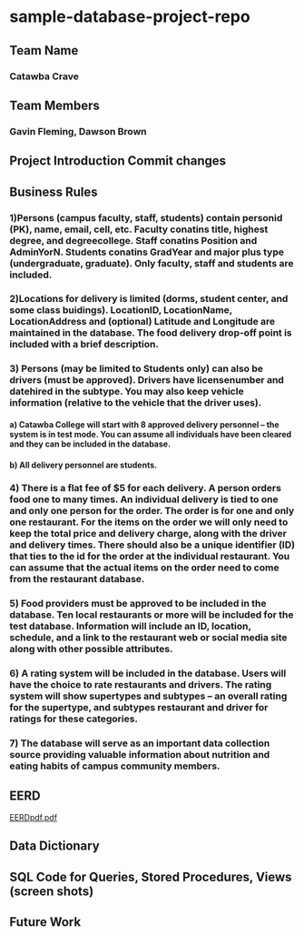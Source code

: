# sample-database-project-repo
## Team Name
### Catawba Crave
## Team Members
### Gavin Fleming, Dawson Brown
## Project Introduction Commit changes
## Business Rules
  ### 1)Persons (campus faculty, staff, students) contain personid (PK), name, email, cell, etc.  Faculty conatins title, highest degree, and degreecollege. Staff conatins Position and AdminYorN. Students conatins GradYear and major plus type (undergraduate, graduate). Only faculty, staff and students are included.
  ### 2)Locations for delivery is limited (dorms, student center, and some class buidings). LocationID, LocationName, LocationAddress and (optional) Latitude and Longitude are maintained in the database. The food delivery drop-off point is included with a brief description.
  ### 3)	Persons (may be limited to Students only) can also be drivers (must be approved). Drivers have licensenumber and datehired in the subtype. You may also keep vehicle information (relative to the vehicle that the driver uses).
  ####  a)	Catawba College will start with 8 approved delivery personnel – the system is in test mode.  You can assume all individuals have been cleared and they can be included in the database.
  ####  b)	All delivery personnel are students.
  ### 4)	There is a flat fee of $5 for each delivery. A person orders food one to many times. An individual delivery is tied to one and only one person for the order. The order is for one and only one restaurant. For the items on the order we will only need to keep the total price and delivery charge, along with the driver and delivery times. There should also be a unique identifier (ID) that ties to the id for the order at the individual restaurant. You can assume that the actual items on the order need to come from the restaurant database.
  ### 5)	Food providers must be approved to be included in the database. Ten local restaurants or more will be included for the test database. Information will include an ID, location, schedule, and a link to the restaurant web or social media site along with other possible attributes.
  ### 6)	A rating system will be included in the database. Users will have the choice to rate restaurants and drivers. The rating system will show supertypes and subtypes – an overall rating for the supertype, and subtypes restaurant and driver for ratings for these categories.
  ### 7)	The database will serve as an important data collection source providing valuable information about nutrition and eating habits of campus community members.

## EERD
[EERDpdf.pdf](https://github.com/gavinflemish/sample-database-project-repo/files/7412186/EERDpdf.pdf)

## Data Dictionary
## SQL Code for Queries, Stored Procedures, Views (screen shots)
## Future Work
